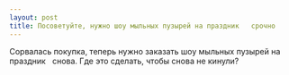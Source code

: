 ```yaml
---
layout: post 
title: Посоветуйте, нужно шоу мыльных пузырей на праздник ‌ ‌ срочно 
--- 
```

Сорвалась покупка, теперь нужно заказать шоу мыльных пузырей на праздник ‌ ‌ снова. Где это сделать, чтобы снова не кинули?